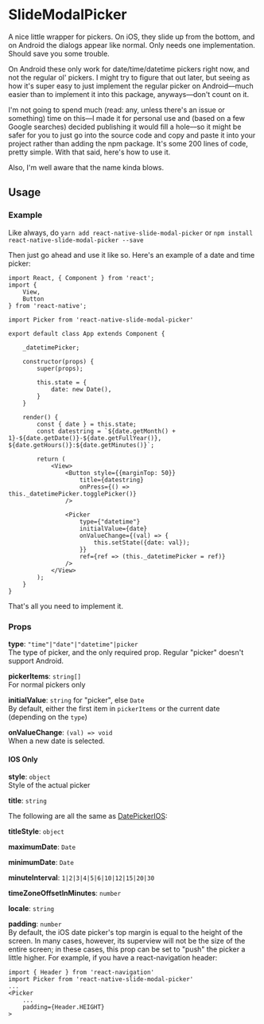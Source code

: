 # SlideModalPicker 


A nice little wrapper for pickers. On iOS, they slide up from the bottom, and on Android the dialogs appear like normal. Only needs one implementation. Should save you some trouble.

On Android these only work for date/time/datetime pickers right now, and not the regular ol' pickers. I might try to figure that out later, but seeing as how it's super easy to just implement the regular picker on Android––much easier than to implement it into this package, anyways––don't count on it.

I'm not going to spend much (read: any, unless there's an issue or something) time on this––I made it for personal use and (based on a few Google searches) decided publishing it would fill a hole––so it might be safer for you to just go into the source code and copy and paste it into your project rather than adding the npm package. It's some 200 lines of code, pretty simple. With that said, here's how to use it.

Also, I'm well aware that the name kinda blows.

## Usage

### Example
Like always, do `yarn add react-native-slide-modal-picker` or `npm install react-native-slide-modal-picker --save`

Then just go ahead and use it like so. Here's an example of a date and time picker:

    import React, { Component } from 'react';
    import {
        View,
        Button
    } from 'react-native';
    
    import Picker from 'react-native-slide-modal-picker'
    
    export default class App extends Component {
    
        _datetimePicker;
    
        constructor(props) {
            super(props);
    
            this.state = {
                date: new Date(),
            }
        }
    
        render() {
            const { date } = this.state;
            const datestring = `${date.getMonth() + 1}-${date.getDate()}-${date.getFullYear()}, ${date.getHours()}:${date.getMinutes()}`;
    
            return (
                <View>
                    <Button style={{marginTop: 50}}
                        title={datestring}
                        onPress={() => this._datetimePicker.togglePicker()}
                    />
    
                    <Picker
                        type={"datetime"}
                        initialValue={date}
                        onValueChange={(val) => {
                            this.setState({date: val});
                        }}
                        ref={ref => (this._datetimePicker = ref)}
                    />
                </View>
            );
        }
    }
    
That's all you need to implement it.

### Props

**type**: `"time"|"date"|"datetime"|picker` 
<br />
The type of picker, and the only required prop. Regular "picker" doesn't support Android.

**pickerItems**: `string[]`
<br />
For normal pickers only

**initialValue**: `string` for "picker", else `Date`
<br />
By default, either the first item in `pickerItems` or the current date (depending on the `type`) 

**onValueChange**: `(val) => void` <br />When a new date is selected.

#### IOS Only
**style**: `object` <br />Style of the actual picker

**title**: `string`

The following are all the same as [DatePickerIOS](https://facebook.github.io/react-native/docs/datepickerios.html):

**titleStyle**: `object`

**maximumDate**: `Date`

**minimumDate**: `Date`

**minuteInterval**: `1|2|3|4|5|6|10|12|15|20|30`

**timeZoneOffsetInMinutes**: `number`

**locale**: `string`

**padding**: `number` 
<br /> 
By default, the iOS date picker's top margin is equal to the height of the screen. In many cases, however, its superview will not be the size of the entire screen; in these cases, this prop can be set to "push" the picker a little higher. For example, if you have a react-navigation header:
<br />

    import { Header } from 'react-navigation'
    import Picker from 'react-native-slide-modal-picker'
    ...
    <Picker
        ...
        padding={Header.HEIGHT}
    >
    

